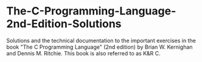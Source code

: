 # The-C-Programming-Language-2nd-Edition-Solutions
Solutions and the technical documentation to the important exercises in the book "The C Programming Language" (2nd edition) by Brian W. Kernighan and Dennis M. Ritchie. This book is also referred to as K&amp;R C.

